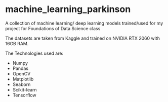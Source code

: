# machine_learning_parkinson

A collection of machine learning/ deep learning models trained/used for my project for Foundations of Data Science class

The datasets are taken from Kaggle and trained on NVIDIA RTX 2060 with 16GB RAM.

The Technologies used are:</center>

- Numpy
- Pandas
- OpenCV
- Matplotlib
- Seaborn
- Scikit-learn
- Tensorflow
